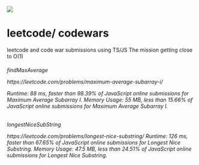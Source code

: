 <img src="https://adrianmejia.com/images/time-complexity-examples.png"/>

# leetcode/ codewars

leetcode and code war submissions
using TS/JS
The mission getting close to O(1)

<h6>findMaxAverage </6>
<p>https://leetcode.com/problems/maximum-average-subarray-i/

Runtime: 88 ms, faster than 98.39% of JavaScript online submissions for Maximum Average Subarray I.
Memory Usage: 55 MB, less than 15.66% of JavaScript online submissions for Maximum Average Subarray I.

</p>

<h6>longestNiceSubString</6>
<p>
  https://leetcode.com/problems/longest-nice-substring/
  Runtime: 126 ms, faster than 67.65% of JavaScript online submissions for Longest Nice Substring.
Memory Usage: 47.5 MB, less than 24.51% of JavaScript online submissions for Longest Nice Substring.
  </p>
